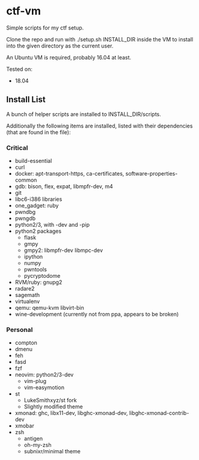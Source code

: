 # ctf-vm

Simple scripts for my ctf setup.

Clone the repo and run with ./setup.sh INSTALL\_DIR inside the VM to install into the given directory as the current user.

An Ubuntu VM is required, probably 16.04 at least.

Tested on:
- 18.04

## Install List

A bunch of helper scripts are installed to INSTALL\_DIR/scripts.

Additionally the following items are installed, listed with their dependencies (that are found in the file):

### Critical
- build-essential 
- curl
- docker: apt-transport-https, ca-certificates, software-properties-common
- gdb: bison, flex, expat, libmpfr-dev, m4
- git
- libc6-i386 libraries
- one\_gadget: ruby
- pwndbg
- pwngdb
- python2/3, with -dev and -pip
- python2 packages
    - flask
    - gmpy
    - gmpy2: libmpfr-dev libmpc-dev
    - ipython
    - numpy
    - pwntools
    - pycryptodome
- RVM/ruby: gnupg2
- radare2
- sagemath
- virtualenv
- qemu: qemu-kvm libvirt-bin
- wine-development (currently not from ppa, appears to be broken)

### Personal
- compton
- dmenu
- feh
- fasd
- fzf
- neovim: python2/3-dev
    - vim-plug
    - vim-easymotion
- st
    - LukeSmithxyz/st fork
    - Slightly modified theme
- xmonad: ghc, libx11-dev, libghc-xmonad-dev, libghc-xmonad-contrib-dev
- xmobar
- zsh
    - antigen
    - oh-my-zsh
    - subnixr/minimal theme
